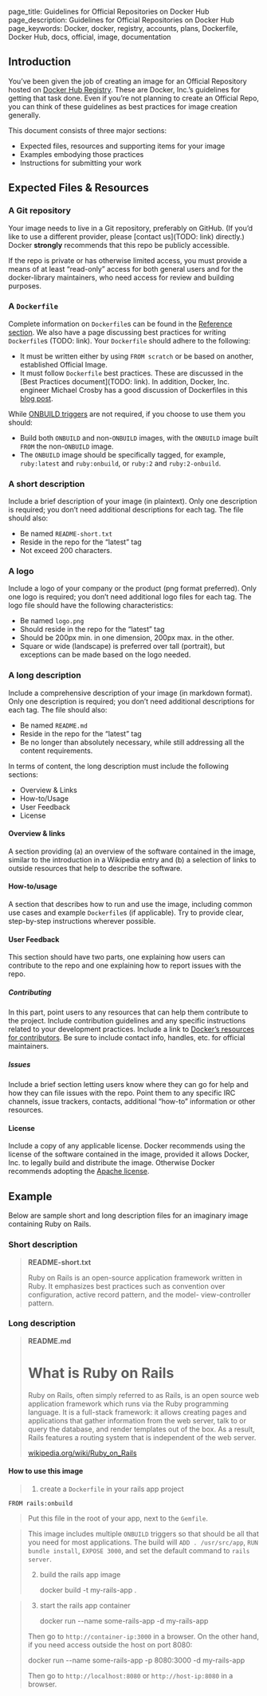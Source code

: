 page_title: Guidelines for Official Repositories on Docker Hub
page_description: Guidelines for Official Repositories on Docker Hub
page_keywords: Docker, docker, registry, accounts, plans, Dockerfile, Docker Hub, docs, official, image, documentation

## Introduction

You’ve been given the job of creating an image for an Official Repository hosted on
[Docker Hub Registry](https://registry.hub.docker.com/). These are Docker, Inc.’s
guidelines for getting that task done. Even if you’re not planning to create an Official
Repo, you can think of these guidelines as best practices for image creation generally.

This document consists of three major sections:
* Expected files, resources and supporting items for your image
* Examples embodying those practices
* Instructions for submitting your work

## Expected Files & Resources

### A Git repository

Your image needs to live in a Git repository, preferably on GitHub. (If you’d like to use
a different provider, please [contact us](TODO: link) directly.) Docker **strongly**
recommends that this repo be publicly accessible.

If the repo is private or has otherwise limited access, you must provide a means of at
least “read-only” access for both general users and for the docker-library maintainers,
who need access for review and building purposes.

### A `Dockerfile`

Complete information on `Dockerfile`s can be found in the [Reference section](https://docs.docker.com/reference/builder/).
We also have a page discussing best practices for writing `Dockerfile`s (TODO: link).
Your `Dockerfile` should adhere to the following:

* It must be written either by using `FROM scratch` or be based on another, established
Official Image.
* It must follow `Dockerfile` best practices. These are discussed in the [Best Practices
document](TODO: link). In addition, Docker, Inc. engineer Michael Crosby has a good
discussion of Dockerfiles in this [blog post](http://crosbymichael.com/dockerfile-best-practices-take-2.html).

While [ONBUILD triggers](https://docs.docker.com/reference/builder/#onbuild) are not
required, if you choose to use them you should:
* Build both `ONBUILD` and non-`ONBUILD` images, with the `ONBUILD` image built `FROM`
the non-`ONBUILD` image.
* The `ONBUILD` image should be specifically tagged, for example, `ruby:latest` and
`ruby:onbuild`, or `ruby:2` and  `ruby:2-onbuild`.

### A short description

Include a brief description of your image (in plaintext). Only one description is
required; you don’t need additional descriptions for each tag. The file should also: 

* Be named `README-short.txt`
* Reside in the repo for the “latest” tag
* Not exceed 200 characters.

### A logo

Include a logo of your company or the product (png format preferred). Only one logo is
required; you don’t need additional logo files for each tag. The logo file should have
the following characteristics: 

* Be named `logo.png`
* Should reside in the repo for the “latest” tag
* Should be 200px min. in one dimension, 200px max. in the other.
* Square or wide (landscape) is preferred over tall (portrait), but exceptions can be
made based on the logo needed.

### A long description

Include a comprehensive description of your image (in markdown format). Only one
description is required; you don’t need additional descriptions for each tag. The file
should also: 

* Be named `README.md`
* Reside in the repo for the “latest” tag
* Be no longer than absolutely necessary, while still addressing all the content
requirements.

In terms of content, the long description must include the following sections:

* Overview & Links
* How-to/Usage
* User Feedback
* License

#### Overview & links

A section providing (a) an overview of the software contained in the image, similar to
the introduction in a Wikipedia entry and (b) a selection of links to outside resources
that help to describe the software.

#### How-to/usage

A section that describes how to run and use the image, including common use cases and
example `Dockerfile`s (if applicable). Try to provide clear, step-by-step instructions
wherever possible.

#### User Feedback

This section should have two parts, one explaining how users can contribute to the repo
and one explaining how to report issues with the repo.

##### Contributing

In this part, point users to any resources that can help them contribute to the project.
Include contribution guidelines and any specific instructions related to your development
practices. Include a link to [Docker’s resources for contributors](https://docs.docker.com/contributing/contributing/).
Be sure to include contact info, handles, etc. for official maintainers.

##### Issues

Include a brief section letting users know where they can go for help and how they can
file issues with the repo. Point them to any specific IRC channels, issue trackers,
contacts, additional “how-to” information or other resources.

#### License

Include a copy of any applicable license.  Docker recommends using the license of the
software contained in the image, provided it allows Docker, Inc. to legally build and
distribute the image.  Otherwise Docker recommends adopting the [Apache license](https://github.com/docker/docker/blob/master/LICENSE).

## Example

Below are sample short and long description files for an imaginary image containing
Ruby on Rails.

### Short description

> **README-short.txt**
>
> Ruby on Rails is an open-source application framework written in Ruby. It emphasizes best
>practices such as convention over configuration, active record pattern, and the model-
>view-controller pattern.

### Long description

> **README.md**
> # What is Ruby on Rails
>
> Ruby on Rails, often simply referred to as Rails, is an open source web application
> framework which runs via the Ruby programming language. It is a full-stack framework:
> it allows creating pages and applications that gather information from the web server,
> talk to or query the database, and render templates out of the box. As a result, Rails
>features a routing system that is independent of the web server.
>
> [wikipedia.org/wiki/Ruby_on_Rails](https://en.wikipedia.org/wiki/Ruby_on_Rails)
>
#### How to use this image

> 1. create a `Dockerfile` in your rails app project

    FROM rails:onbuild
> 
> Put this file in the root of your app, next to the `Gemfile`.

> This image includes multiple `ONBUILD` triggers so that should be all that you need for
> most applications. The build will `ADD . /usr/src/app`, `RUN bundle install`,
>`EXPOSE 3000`, and set the default command to `rails server`.
> 
> 2. build the rails app image
> 
>    docker build -t my-rails-app .

> 3. start the rails app container
> 
>    docker run --name some-rails-app -d my-rails-app
>
> Then go to `http://container-ip:3000` in a browser. On the other hand, if you need access
> outside the host on port 8080:
>
>    docker run --name some-rails-app -p 8080:3000 -d my-rails-app
> 
> Then go to `http://localhost:8080` or `http://host-ip:8080` in a browser.


